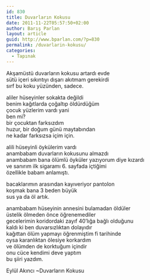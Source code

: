 ```yaml
---
id: 830
title: Duvarların Kokusu
date: 2011-11-22T05:57:50+02:00
author: Barış Parlan
layout: article
guid: http://www.bparlan.com/?p=830
permalink: /duvarlarin-kokusu/
categories:
  - Tapınak
---
```


Akşamüstü duvarların kokusu artardı evde  
sütü içeri sıkıntıyı dışarı akıtmam gerekirdi  
sırf bu koku yüzünden, sadece.

<!--more-->

aliler hüseyinler sokakta değildi  
benim kağıtlarda çoğaltıp öldürdüğüm  
çocuk yüzlerim vardı yani  
ben mi?  
bir çocuktan farksızdım  
huzur, bir doğum günü maytabından  
ne kadar farksızsa içim için.

alili hüseyinli öykülerim vardı  
anambabam duvarların kokusunu almazdı  
anambabam bana ölümlü öyküler yazıyorum diye kızardı  
ve sanırım ilk sigaramı 6. sayfada içtiğimi  
özellikle babam anlamıştı.

bacaklarımın arasından kayıveriyor pantolon  
koşmak bana 3 beden büyük  
sus ya da öl artık.

anambabam hüseyinin annesini bulamadan öldüler  
üstelik ölmeden önce öğrenemediler  
gecelerimin koridordaki zayıf 40’lığa bağlı olduğunu  
kaldı ki ben duvarsızlıktan dolayıdır  
kağıttan ölüm yapmayı öğrenmiştim fi tarihinde  
oysa karanlıktan ölesiye korkardım  
ve ölümden de korktuğum içindir  
onu cüce kendimi deve yaptım  
bu şiiri yazdım.

Eylül Akıncı ~Duvarların Kokusu
